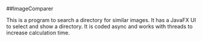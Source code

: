 ##ImageComparer

This is a program to search a directory for similar images. It has a JavaFX UI to select and show a directory. It is coded async and works with threads to increase calculation time. 


